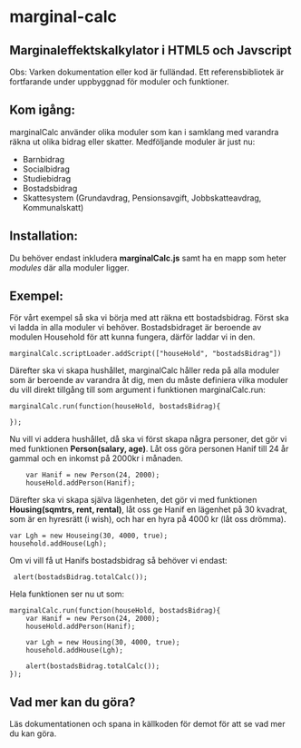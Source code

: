 # marginal-calc
## Marginaleffektskalkylator i HTML5 och Javscript


Obs: Varken dokumentation eller kod är fulländad. Ett referensbibliotek är fortfarande under uppbyggnad för moduler och funktioner.

Kom igång:
----------

marginalCalc använder olika moduler som kan i samklang med varandra räkna ut olika bidrag eller skatter.
Medföljande moduler är just nu:

*   Barnbidrag
*   Socialbidrag
*   Studiebidrag
*   Bostadsbidrag
*   Skattesystem (Grundavdrag, Pensionsavgift, Jobbskatteavdrag, Kommunalskatt)

## Installation:
Du behöver endast inkludera **marginalCalc.js** samt ha en mapp som heter *modules* där alla moduler ligger.

## Exempel:
För vårt exempel så ska vi börja med att räkna ett bostadsbidrag. Först ska vi ladda in alla moduler vi behöver. Bostadsbidraget är beroende av modulen Household för att kunna fungera, därför laddar vi in den.

    marginalCalc.scriptLoader.addScript(["houseHold", "bostadsBidrag"])

Därefter ska vi skapa hushållet, marginalCalc håller reda på alla moduler som är beroende av varandra åt dig, men du måste definiera vilka moduler du vill direkt tillgång till som argument i funktionen marginalCalc.run:

    marginalCalc.run(function(houseHold, bostadsBidrag){

    });

Nu vill vi addera hushållet, då ska vi först skapa några personer, det gör vi med funktionen **Person(salary, age)**. Låt oss göra personen Hanif till 24 år gammal och en inkomst på 2000kr i månaden.


        var Hanif = new Person(24, 2000);
        houseHold.addPerson(Hanif);


Därefter ska vi skapa själva lägenheten, det gör vi med funktionen **Housing(sqmtrs, rent, rental)**, låt oss ge Hanif en lägenhet på 30 kvadrat, som är en hyresrätt (i wish), och har en hyra på 4000 kr (låt oss drömma).

    var Lgh = new Houseing(30, 4000, true);
    household.addHouse(Lgh);

Om vi vill få ut Hanifs bostadsbidrag så behöver vi endast:

     alert(bostadsBidrag.totalCalc());

Hela funktionen ser nu ut som:

    marginalCalc.run(function(houseHold, bostadsBidrag){
        var Hanif = new Person(24, 2000);
        houseHold.addPerson(Hanif);

        var Lgh = new Housing(30, 4000, true);
        household.addHouse(Lgh);

        alert(bostadsBidrag.totalCalc());
    });

## Vad mer kan du göra?
Läs dokumentationen och spana in källkoden för demot för att se vad mer du kan göra.